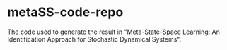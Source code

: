 # metaSS-code-repo
The code used to generate the result in "Meta-State-Space Learning: An Identification Approach for Stochastic Dynamical Systems".

